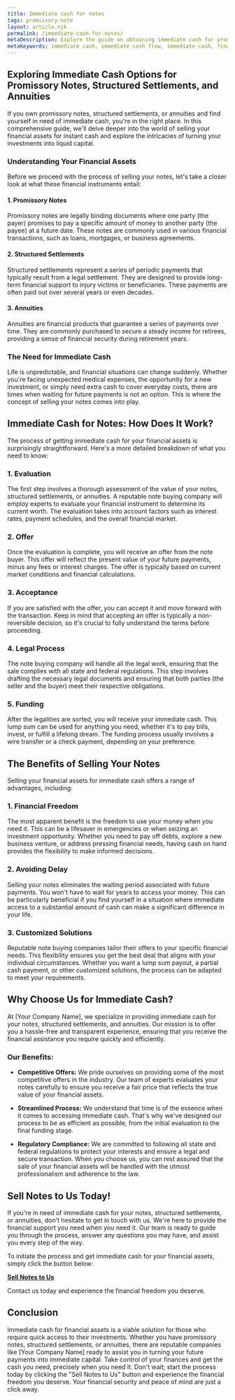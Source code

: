 ```yaml
---
title: Immediate cash for notes
tags: promissory-note
layout: article.njk
permalink: /immediate-cash-for-notes/
metaDescription: Explore the guide on obtaining immediate cash for promissory notes, structured settlements, and annuities. Learn the process, benefits, and how to turn your financial assets into liquid capital quickly.
metaKeywords: immediate cash, immediate cash flow, immediate cash, financial instruments, financial needs, structured settlements
---
```


## Exploring Immediate Cash Options for Promissory Notes, Structured Settlements, and Annuities

If you own promissory notes, structured settlements, or annuities and find yourself in need of immediate cash, you're in the right place. In this comprehensive guide, we'll delve deeper into the world of selling your financial assets for instant cash and explore the intricacies of turning your investments into liquid capital.

### Understanding Your Financial Assets

Before we proceed with the process of selling your notes, let's take a closer look at what these financial instruments entail:

#### 1. Promissory Notes

Promissory notes are legally binding documents where one party (the payer) promises to pay a specific amount of money to another party (the payee) at a future date. These notes are commonly used in various financial transactions, such as loans, mortgages, or business agreements.

#### 2. Structured Settlements

Structured settlements represent a series of periodic payments that typically result from a legal settlement. They are designed to provide long-term financial support to injury victims or beneficiaries. These payments are often paid out over several years or even decades.

#### 3. Annuities

Annuities are financial products that guarantee a series of payments over time. They are commonly purchased to secure a steady income for retirees, providing a sense of financial security during retirement years.

### The Need for Immediate Cash

Life is unpredictable, and financial situations can change suddenly. Whether you're facing unexpected medical expenses, the opportunity for a new investment, or simply need extra cash to cover everyday costs, there are times when waiting for future payments is not an option. This is where the concept of selling your notes comes into play.

## Immediate Cash for Notes: How Does It Work?

The process of getting immediate cash for your financial assets is surprisingly straightforward. Here's a more detailed breakdown of what you need to know:

### 1. Evaluation

The first step involves a thorough assessment of the value of your notes, structured settlements, or annuities. A reputable note buying company will employ experts to evaluate your financial instrument to determine its current worth. The evaluation takes into account factors such as interest rates, payment schedules, and the overall financial market.

### 2. Offer

Once the evaluation is complete, you will receive an offer from the note buyer. This offer will reflect the present value of your future payments, minus any fees or interest charges. The offer is typically based on current market conditions and financial calculations.

### 3. Acceptance

If you are satisfied with the offer, you can accept it and move forward with the transaction. Keep in mind that accepting an offer is typically a non-reversible decision, so it's crucial to fully understand the terms before proceeding.

### 4. Legal Process

The note buying company will handle all the legal work, ensuring that the sale complies with all state and federal regulations. This step involves drafting the necessary legal documents and ensuring that both parties (the seller and the buyer) meet their respective obligations.

### 5. Funding

After the legalities are sorted, you will receive your immediate cash. This lump sum can be used for anything you need, whether it's to pay bills, invest, or fulfill a lifelong dream. The funding process usually involves a wire transfer or a check payment, depending on your preference.

## The Benefits of Selling Your Notes

Selling your financial assets for immediate cash offers a range of advantages, including:

### 1. Financial Freedom

The most apparent benefit is the freedom to use your money when you need it. This can be a lifesaver in emergencies or when seizing an investment opportunity. Whether you need to pay off debts, explore a new business venture, or address pressing financial needs, having cash on hand provides the flexibility to make informed decisions.

### 2. Avoiding Delay

Selling your notes eliminates the waiting period associated with future payments. You won't have to wait for years to access your money. This can be particularly beneficial if you find yourself in a situation where immediate access to a substantial amount of cash can make a significant difference in your life.

### 3. Customized Solutions

Reputable note buying companies tailor their offers to your specific financial needs. This flexibility ensures you get the best deal that aligns with your individual circumstances. Whether you want a lump sum payout, a partial cash payment, or other customized solutions, the process can be adapted to meet your requirements.

## Why Choose Us for Immediate Cash?

At [Your Company Name], we specialize in providing immediate cash for your notes, structured settlements, and annuities. Our mission is to offer you a hassle-free and transparent experience, ensuring that you receive the financial assistance you require quickly and efficiently.

### Our Benefits:

- **Competitive Offers:** We pride ourselves on providing some of the most competitive offers in the industry. Our team of experts evaluates your notes carefully to ensure you receive a fair price that reflects the true value of your financial assets.

- **Streamlined Process:** We understand that time is of the essence when it comes to accessing immediate cash. That's why we've designed our process to be as efficient as possible, from the initial evaluation to the final funding stage.

- **Regulatory Compliance:** We are committed to following all state and federal regulations to protect your interests and ensure a legal and secure transaction. When you choose us, you can rest assured that the sale of your financial assets will be handled with the utmost professionalism and adherence to the law.

## Sell Notes to Us Today!

If you're in need of immediate cash for your notes, structured settlements, or annuities, don't hesitate to get in touch with us. We're here to provide the financial support you need when you need it. Our team is ready to guide you through the process, answer any questions you may have, and assist you every step of the way.

To initiate the process and get immediate cash for your financial assets, simply click the button below:

[**Sell Notes to Us**](#)

Contact us today and experience the financial freedom you deserve.

## Conclusion

Immediate cash for financial assets is a viable solution for those who require quick access to their investments. Whether you have promissory notes, structured settlements, or annuities, there are reputable companies like [Your Company Name] ready to assist you in turning your future payments into immediate capital. Take control of your finances and get the cash you need, precisely when you need it. Don't wait; start the process today by clicking the "Sell Notes to Us" button and experience the financial freedom you deserve. Your financial security and peace of mind are just a click away.